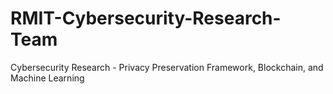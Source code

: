 # RMIT-Cybersecurity-Research-Team
Cybersecurity Research - Privacy Preservation Framework, Blockchain, and Machine Learning
